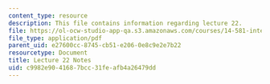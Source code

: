 ```yaml
---
content_type: resource
description: This file contains information regarding lecture 22.
file: https://ol-ocw-studio-app-qa.s3.amazonaws.com/courses/14-581-international-economics-i-spring-2013/c9982e9041687bcc31feafb4a26479dd_MIT14_581S13_classnotes22.pdf
file_type: application/pdf
parent_uid: e27600cc-8745-cb51-e206-0e8c9e2e7b22
resourcetype: Document
title: Lecture 22 Notes
uid: c9982e90-4168-7bcc-31fe-afb4a26479dd
---
```

